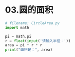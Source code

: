 # 03.圆的面积

```python
# filename: CircleArea.py
import math

pi = math.pi
r = float(input('请输入半径：'))
area = pi * r * r
print("面积是：", area)
```
